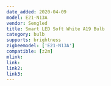 ```yaml
---
date_added: 2020-04-09
model: E21-N13A
vendor: Sengled
title: Smart LED Soft White A19 Bulb
category: bulb
supports: brightness
zigbeemodel: ['E21-N13A']
compatible: [z2m]
mlink: 
link:
link2: 
link3: 
---
```

